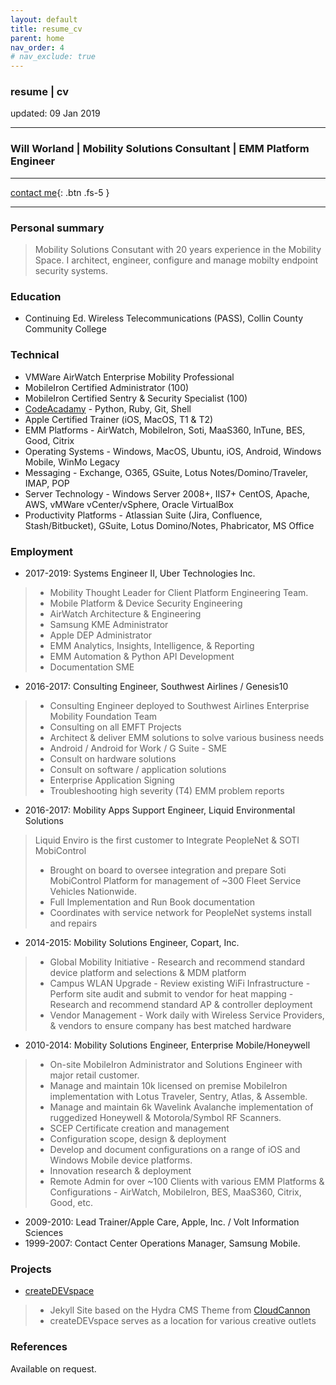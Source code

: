 ```yaml
---
layout: default
title: resume_cv
parent: home
nav_order: 4
# nav_exclude: true
---
```


### resume | cv 
updated: 09 Jan 2019

---

### Will Worland | Mobility Solutions Consultant | EMM Platform Engineer
----------------

[contact me](https://ninexmobility.github.io/createdevspace/contact/){: .btn .fs-5 }

----------------

### Personal summary

> Mobility Solutions Consutant with 20 years experience in the Mobility Space.  I architect, engineer, configure and manage mobilty endpoint security systems.

### Education 

- Continuing Ed.     Wireless Telecommunications (PASS), Collin County Community College

### Technical

- VMWare AirWatch Enterprise Mobility Professional
- MobileIron Certified Administrator (100)
- MobileIron Certified Sentry & Security Specialist (100)
- [CodeAcadamy](https://www.codecademy.com/nineX) - Python, Ruby, Git, Shell
- Apple Certified Trainer (iOS, MacOS, T1 & T2)
- EMM Platforms - AirWatch, MobileIron, Soti, MaaS360, InTune, BES, Good, Citrix
- Operating Systems - Windows, MacOS, Ubuntu, iOS, Android, Windows Mobile, WinMo Legacy
- Messaging - Exchange, O365, GSuite, Lotus Notes/Domino/Traveler, IMAP, POP
- Server Technology - Windows Server 2008+, IIS7+ CentOS, Apache, AWS, vMWare vCenter/vSphere, Oracle VirtualBox
- Productivity Platforms - Atlassian Suite (Jira, Confluence, Stash/Bitbucket), GSuite, Lotus Domino/Notes, Phabricator, MS Office 

### Employment 

- 2017-2019: Systems Engineer II, Uber Technologies Inc.

> - Mobility Thought Leader for Client Platform Engineering Team.
> - Mobile Platform & Device Security Engineering 
> - AirWatch Architecture & Engineering 
> - Samsung KME Administrator 
> - Apple DEP Administrator
> - EMM Analytics, Insights, Intelligence, & Reporting
> - EMM Automation & Python API Development
> - Documentation SME

- 2016-2017: Consulting Engineer, Southwest Airlines / Genesis10

> - Consulting Engineer deployed to Southwest Airlines Enterprise Mobility Foundation Team
> - Consulting on all EMFT Projects
> - Architect & deliver EMM solutions to solve various business needs
> - Android / Android for Work / G Suite - SME
> - Consult on hardware solutions
> - Consult on software / application solutions
> - Enterprise Application Signing
> - Troubleshooting high severity (T4) EMM problem reports

- 2016-2017: Mobility Apps Support Engineer, Liquid Environmental Solutions

> Liquid Enviro is the first customer to Integrate PeopleNet & SOTI MobiControl
> - Brought on board to oversee integration and prepare Soti MobiControl Platform for management of ~300 Fleet Service Vehicles Nationwide.
> - Full Implementation and Run Book documentation
> - Coordinates with service network for PeopleNet systems install and repairs

- 2014-2015: Mobility Solutions Engineer, Copart, Inc.

> - Global Mobility Initiative
    - Research and recommend standard device platform and selections & MDM platform
> - Campus WLAN Upgrade
    - Review existing WiFi Infrastructure
    - Perform site audit and submit to vendor for heat mapping
    - Research and recommend standard AP & controller deployment
> - Vendor Management
    - Work daily with Wireless Service Providers, & vendors to ensure company has best matched hardware

- 2010-2014: Mobility Solutions Engineer, Enterprise Mobile/Honeywell

> - On-site MobileIron Administrator and Solutions Engineer with major retail customer.
> - Manage and maintain 10k licensed on premise MobileIron implementation with Lotus Traveler, Sentry, Atlas, & Assemble.
> - Manage and maintain 6k Wavelink Avalanche implementation of ruggedized Honeywell & Motorola/Symbol RF Scanners.
> - SCEP Certificate creation and management
> - Configuration scope, design & deployment
> - Develop and document configurations on a range of iOS and Windows Mobile device platforms.
> - Innovation research & deployment
> - Remote Admin for over ~100 Clients with various EMM Platforms & Configurations
    - AirWatch, MobileIron, BES, MaaS360, Citrix, Good, etc.

- 2009-2010: Lead Trainer/Apple Care, Apple, Inc. / Volt Information Sciences
- 1999-2007: Contact Center Operations Manager, Samsung Mobile.

### Projects
- [createDEVspace](https://joyous-violin.cloudvent.net/)
> - Jekyll Site based on the Hydra CMS Theme from [CloudCannon](https://app.cloudcannon.com)
> - createDEVspace serves as a location for various creative outlets


### References

Available on request.